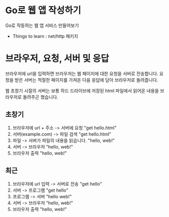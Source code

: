 # Go로 웹 앱 작성하기
Go로 작동하는 웹 앱 서비스 만들어보기
* Things to learn : net/http 패키지

# 브라우저, 요청, 서버 및 응답
브라우저에 url을 입력하면 브라우저는 웹 페이지에 대한 요청을 서버로 전송합니다. 요청을 받은 서버는 적절한 페이지를 가져온 다음 응답에 담아 브라우저로 돌려줍니다.

웹 초창기 시절의 서버는 보통 하드 드라이브에 저장된 html 파일에서 읽어온 내용을 브라우저로 돌려주곤 했습니다.

## 초창기
1. 브라우저에 url + 주소 -> 서버에 요청 "get hello.html"
2. 서버(example.com)  -> 파일 검색 "get hello.html"
3. 파일 -> 서버가 파일의 내용을 읽습니다. "hello, web!"
4. 서버 -> 브라우저  "hello, web!"
5. 브라우저 출력 "hello, web!"

## 최근
1. 브라우저에 url 입력 -> 서버로 전송 "get hello"
2. 서버 -> 프로그램 "get hello"
3. 프로그램 -> 서버 "hello web!"
4. 서버 -> 브라우저  "hello, web!"
5. 브라우저 출력 "hello, web!"